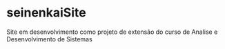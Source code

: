 # seinenkaiSite
Site em desenvolvimento como projeto de extensão do curso de Analise e Desenvolvimento de Sistemas

